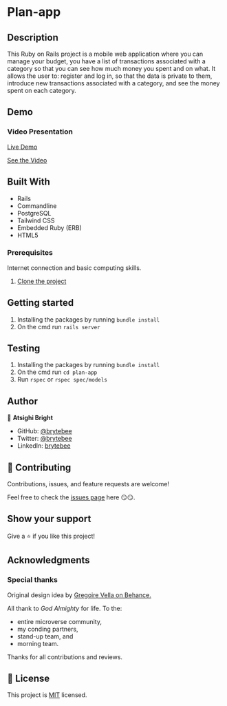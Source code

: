 # Plan-app

## Description

This Ruby on Rails project is a mobile web application where you can manage your budget, you have a list of transactions associated with a category so that you can see how much money you spent and on what. It allows the user to: register and log in, so that the data is private to them, introduce new transactions associated with a category, and see the money spent on each category.

## Demo

### Video Presentation

[Live Demo](https://salty-stream-24790.herokuapp.com/)

[See the Video](https://www.loom.com/share/7a654b3fe8104fa59376e39af91e61fd)

## Built With

- Rails
- Commandline
- PostgreSQL
- Tailwind CSS
- Embedded Ruby (ERB)
- HTML5

### Prerequisites

Internet connection and basic computing skills.

1. [Clone the project](https://github.com/brytebee/plan-app.git)

## Getting started

1. Installing the packages by running `bundle install`
2. On the cmd run `rails server`

## Testing

1. Installing the packages by running `bundle install`
2. On the cmd run `cd plan-app`
3. Run `rspec` or `rspec spec/models`

## Author

👤 **Atsighi Bright**

- GitHub: [@brytebee](https://github.com/brytebee)
- Twitter: [@brytebee](https://twitter.com/brytebee)
- LinkedIn: [brytebee](https://www.linkedin.com/in/brytebee)

## 🤝 Contributing

Contributions, issues, and feature requests are welcome!

Feel free to check the [issues page](https://github.com/brytebee/recipe-it/issues) here 😏😏.

## Show your support

Give a ⭐️ if you like this project!

## Acknowledgments

### Special thanks

Original design idea by [Gregoire Vella on Behance.](https://www.behance.net/gregoirevella)

All thank to _God Almighty_ for life.
To the:

- entire microverse community,
- my conding partners,
- stand-up team, and
- morning team.

Thanks for all contributions and reviews.

## 📝 License

This project is [MIT](./MIT.md) licensed.
